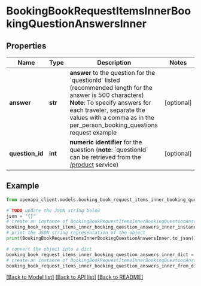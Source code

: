 # BookingBookRequestItemsInnerBookingQuestionAnswersInner


## Properties

Name | Type | Description | Notes
------------ | ------------- | ------------- | -------------
**answer** | **str** | **answer** to the question for the &#x60;questionId&#x60; listed (recommended length for the answer is 500 characters)  **Note**: To specify answers for each traveler, separate the values with a comma as in the per_person_booking_questions request example  | [optional] 
**question_id** | **int** | **numeric identifier** for the question (**note**: &#x60;questionId&#x60; can be retrieved from the [/product](#operation/product) service) | [optional] 

## Example

```python
from openapi_client.models.booking_book_request_items_inner_booking_question_answers_inner import BookingBookRequestItemsInnerBookingQuestionAnswersInner

# TODO update the JSON string below
json = "{}"
# create an instance of BookingBookRequestItemsInnerBookingQuestionAnswersInner from a JSON string
booking_book_request_items_inner_booking_question_answers_inner_instance = BookingBookRequestItemsInnerBookingQuestionAnswersInner.from_json(json)
# print the JSON string representation of the object
print(BookingBookRequestItemsInnerBookingQuestionAnswersInner.to_json())

# convert the object into a dict
booking_book_request_items_inner_booking_question_answers_inner_dict = booking_book_request_items_inner_booking_question_answers_inner_instance.to_dict()
# create an instance of BookingBookRequestItemsInnerBookingQuestionAnswersInner from a dict
booking_book_request_items_inner_booking_question_answers_inner_from_dict = BookingBookRequestItemsInnerBookingQuestionAnswersInner.from_dict(booking_book_request_items_inner_booking_question_answers_inner_dict)
```
[[Back to Model list]](../README.md#documentation-for-models) [[Back to API list]](../README.md#documentation-for-api-endpoints) [[Back to README]](../README.md)


